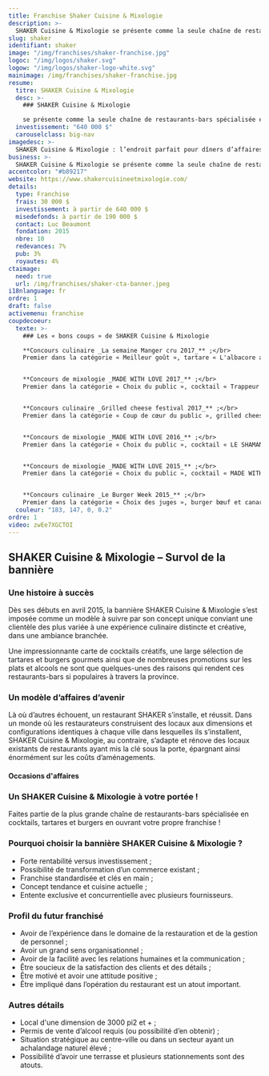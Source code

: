 ```yaml
---
title: Franchise Shaker Cuisine & Mixologie
description: >-
  SHAKER Cuisine & Mixologie se présente comme la seule chaîne de restaurants-bars spécialisée en cocktails, tartares et burgers gourmets.
slug: shaker
identifiant: shaker
image: "/img/franchises/shaker-franchise.jpg"
logoc: "/img/logos/shaker.svg"
logow: "/img/logos/shaker-logo-white.svg"
mainimage: /img/franchises/shaker-franchise.jpg
resume:
  titre: SHAKER Cuisine & Mixologie
  desc: >-
    ### SHAKER Cuisine & Mixologie 

    se présente comme la seule chaîne de restaurants-bars spécialisée en cocktails, tartares et burgers gourmets. C’est dans un décor de style industriel chic que sa clientèle de tous âges abonde, du dîner à la fin de soirée, pour « Vivre l’expérience SHAKER », au gré d’alléchantes promotions hebdomadaires. 
  investissement: "640 000 $"
  carouselclass: big-nav
imagedesc: >-
  SHAKER Cuisine & Mixologie : l’endroit parfait pour dîners d’affaires, soupers tendance et sorties nocturnes. 
business: >-
  SHAKER Cuisine & Mixologie se présente comme la seule chaîne de restaurants-bars spécialisée en cocktails, tartares et burgers gourmets. C’est dans un décor de style industriel chic que sa clientèle de tous âges abonde, du dîner à la fin de soirée, pour « Vivre l’expérience SHAKER », au gré d’alléchantes promotions hebdomadaires.
accentcolor: "#b89217"
website: https://www.shakercuisineetmixologie.com/
details:
  type: Franchise
  frais: 30 000 $
  investissement: à partir de 640 000 $ 
  misedefonds: à partir de 190 000 $
  contact: Luc Beaumont
  fondation: 2015
  nbre: 10
  redevances: 7%
  pub: 3%
  royautes: 4%
ctaimage: 
  need: true
  url: /img/franchises/shaker-cta-banner.jpeg
i18nlanguage: fr
ordre: 1
draft: false
activemenu: franchise
coupdecoeur: 
  texte: >-
    ### Les « bons coups » de SHAKER Cuisine & Mixologie

    **Concours culinaire _La semaine Manger cru 2017_** ;</br>
    Premier dans la catégorie « Meilleur goût », tartare « L'albacore asiatique »


    **Concours de mixologie _MADE WITH LOVE 2017_** ;</br>
    Premier dans la catégorie « Choix du public », cocktail « Trappeur »


    **Concours culinaire _Grilled cheese festival 2017_** ;</br>
    Premier dans la catégorie « Coup de cœur du public », grilled cheese « Le P'TIT BAVEUX »


    **Concours de mixologie _MADE WITH LOVE 2016_** ;</br>
    Premier dans la catégorie « Choix du public », cocktail « LE SHAMAN »


    **Concours de mixologie _MADE WITH LOVE 2015_** ;</br>
    Premier dans la catégorie « Choix du public », cocktail « MADE WITH LOVE »


    **Concours culinaire _Le Burger Week 2015_** ;</br>
    Premier dans la catégorie « Choix des juges », burger bœuf et canard
  couleur: "183, 147, 0, 0.2"
ordre: 1
video: zwEe7XGCTOI
---
```

## SHAKER Cuisine & Mixologie – Survol de la bannière

### Une histoire à succès

Dès ses débuts en avril 2015, la bannière SHAKER Cuisine & Mixologie s’est imposée comme un modèle à suivre par son concept unique conviant une clientèle des plus variée à une expérience culinaire distincte et créative, dans une ambiance branchée. 

Une impressionnante carte de cocktails créatifs, une large sélection de tartares et burgers gourmets ainsi que de nombreuses promotions sur les plats et alcools ne sont que quelques-unes des raisons qui rendent ces restaurants-bars si populaires à travers la province.   

### Un modèle d’affaires d’avenir

Là où d’autres échouent, un restaurant SHAKER s’installe, et réussit. Dans un monde où les restaurateurs construisent des locaux aux dimensions et configurations identiques à chaque ville dans lesquelles ils s’installent, SHAKER Cuisine & Mixologie, au contraire, s’adapte et rénove des locaux existants de restaurants ayant mis la clé sous la porte, épargnant ainsi énormément sur les coûts d’aménagements. 

#### Occasions d'affaires

### Un SHAKER Cuisine & Mixologie à votre portée !

Faites partie de la plus grande chaîne de restaurants-bars spécialisée en cocktails, tartares et burgers en ouvrant votre propre franchise !

### Pourquoi choisir la bannière SHAKER Cuisine & Mixologie ?

- Forte rentabilité versus investissement ;
- Possibilité de transformation d’un commerce existant ;
- Franchise standardisée et clés en main ;
- Concept tendance et cuisine actuelle ;
- Entente exclusive et concurrentielle avec plusieurs fournisseurs.

### Profil du futur franchisé

- Avoir de l’expérience dans le domaine de la restauration et de la gestion de personnel ;
- Avoir un grand sens organisationnel ;
- Avoir de la facilité avec les relations humaines et la communication ;
- Être soucieux de la satisfaction des clients et des détails ;
- Être motivé et avoir une attitude positive ;
- Être impliqué dans l’opération du restaurant est un atout important.

### Autres détails

- Local d'une dimension de 3000 pi2 et + ;
- Permis de vente d’alcool requis (ou possibilité d’en obtenir) ;
- Situation stratégique au centre-ville ou dans un secteur ayant un achalandage naturel élevé ;
- Possibilité d’avoir une terrasse et plusieurs stationnements sont des atouts.

